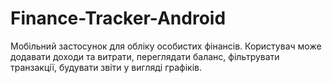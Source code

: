 # Finance-Tracker-Android
Мобільний застосунок для обліку особистих фінансів. Користувач може додавати доходи та витрати, переглядати баланс, фільтрувати транзакції, будувати звіти у вигляді графіків.
